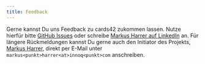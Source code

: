 ```yaml
---
title: Feedback
---
```

Gerne kannst Du uns Feedback zu cards42 zukommen lassen. Nutze hierfür bitte [GitHub Issues](https://github.com/innoq/cards42org/issues) oder schreibe [Markus Harrer auf LinkedIn](https://www.linkedin.com/in/markus-harrer/) an. Für längere Rückmeldungen kannst Du gerne auch den Initiator des Projekts, [Markus Harrer](https://www.innoq.com/de/staff/markus-harrer/), direkt per E-Mail unter <code>markus&lt;punkt&gt;harrer&lt;at&gt;innoq&lt;punkt&gt;com</code> anschreiben.
